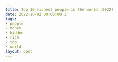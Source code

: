 ```yaml
---
title: Top 10 richest people in the world (2022)
date: 2022-10-02 00:00:00 Z
tags:
- people
- money
- hidden
- rich
- top
- world
layout: post
---
```


